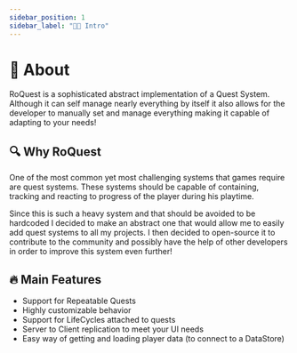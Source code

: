 ```yaml
---
sidebar_position: 1
sidebar_label: "👋🏼 Intro"
---
```


# 🤔 About

RoQuest is a sophisticated abstract implementation of a Quest System. Although it can self manage nearly everything by itself it also allows for the developer to manually set and manage everything making it capable of adapting to your needs!


## 🔍 Why RoQuest

One of the most common yet most challenging systems that games require are quest systems. These systems should be capable of containing, tracking and reacting to progress of the player during his playtime.

Since this is such a heavy system and that should be avoided to be hardcoded I decided to make an abstract one that would allow me to easily add quest systems to all my projects. I then decided to open-source it to contribute to the community and possibly have the help of other developers in order to improve this system even further!

## 🔥 Main Features
- Support for Repeatable Quests
- Highly customizable behavior
- Support for LifeCycles attached to quests
- Server to Client replication to meet your UI needs
- Easy way of getting and loading player data (to connect to a DataStore)